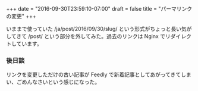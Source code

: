 +++
date = "2016-09-30T23:59:10-07:00"
draft = false
title = "パーマリンクの変更"
+++

いままで使っていた /ja/post/2016/09/30/slug/ という形式がちょっと長い気がしてきて /post/ という部分を外してみた。過去のリンクは Nginx でリダイレクトしています。

### 後日談

リンクを変更しただけの古い記事が Feedly で新着記事としてあがってきてしまい、ごめんなさいという感じになった。

